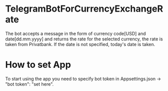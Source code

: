# TelegramBotForCurrencyExchangeRate
The bot accepts a message in the form of currency code[USD] and date[dd.mm.yyyy] and returns the rate for the selected currency, the rate is taken from Privatbank. If the date is not specified, today's date is taken.
# How to set App
To start using the app you need to specify bot token in Appsettings.json -> "bot token": "set here".
